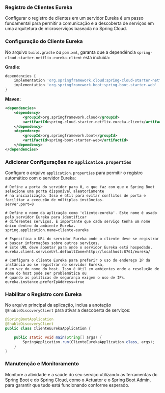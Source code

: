 ### Registro de Clientes Eureka

Configurar o registro de clientes em um servidor Eureka é um passo fundamental para permitir a comunicação e a descoberta de serviços em uma arquitetura de microserviços baseada no Spring Cloud. 


### Configuração do Cliente Eureka

No arquivo `build.gradle` ou `pom.xml`, garanta que a dependência `spring-cloud-starter-netflix-eureka-client` está incluída:

**Gradle:**
```gradle
dependencies {
    implementation 'org.springframework.cloud:spring-cloud-starter-netflix-eureka-client'
    implementation 'org.springframework.boot:spring-boot-starter-web'
}
```

**Maven:**
```xml
<dependencies>
    <dependency>
        <groupId>org.springframework.cloud</groupId>
        <artifactId>spring-cloud-starter-netflix-eureka-client</artifactId>
    </dependency>
    <dependency>
        <groupId>org.springframework.boot</groupId>
        <artifactId>spring-boot-starter-web</artifactId>
    </dependency>
</dependencies>
```

### Adicionar Configurações no `application.properties`

Configure o arquivo `application.properties` para permitir o registro automático com o servidor Eureka:

```properties
# Define a porta do servidor para 0, o que faz com que o Spring Boot selecione uma porta disponível aleatoriamente 
# na inicialização. Isso é útil para evitar conflitos de porta e facilitar a execução de múltiplas instâncias.
server.port=0

# Define o nome da aplicação como 'cliente-eureka'. Este nome é usado pelo servidor Eureka para identificar 
# diferentes serviços. É importante que cada serviço tenha um nome único dentro do ambiente Eureka.
spring.application.name=cliente-eureka

# Especifica o URL do servidor Eureka onde o cliente deve se registrar e buscar informações sobre outros serviços.
# Este URL deve apontar para onde o servidor Eureka está hospedado.
eureka.client.serviceUrl.defaultZone=http://localhost:8761/eureka/

# Configura o cliente Eureka para preferir o uso do endereço IP da instância ao se registrar no servidor Eureka,
# em vez do nome do host. Isso é útil em ambientes onde a resolução de nome do host pode ser problemática ou 
# quando as políticas de segurança exigem o uso de IPs.
eureka.instance.preferIpAddress=true
```

### Habilitar o Registro com Eureka

No arquivo principal da aplicação, inclua a anotação `@EnableDiscoveryClient` para ativar a descoberta de serviços:

```java
@SpringBootApplication
@EnableDiscoveryClient
public class ClienteEurekaApplication {

    public static void main(String[] args) {
        SpringApplication.run(ClienteEurekaApplication.class, args);
    }
}
```

### Manutenção e Monitoramento

Monitore a atividade e a saúde do seu serviço utilizando as ferramentas do Spring Boot e do Spring Cloud, como o Actuator e o Spring Boot Admin, para garantir que tudo está funcionando conforme esperado.